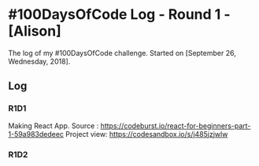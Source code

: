 # #100DaysOfCode Log - Round 1 - [Alison]

The log of my #100DaysOfCode challenge. Started on [September 26, Wednesday, 2018].

## Log

### R1D1 
Making React App. 
Source : https://codeburst.io/react-for-beginners-part-1-59a983dedeec
Project view: https://codesandbox.io/s/j485jzjwlw

### R1D2
